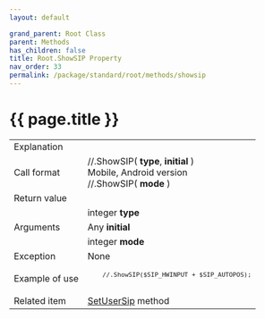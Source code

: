 ```yaml
---
layout: default

grand_parent: Root Class
parent: Methods
has_children: false
title: Root.ShowSIP Property
nav_order: 33
permalink: /package/standard/root/methods/showsip
---
```

# {{ page.title }}

<table>
  <tr>
    <td>Explanation</td>
    <td colspan="2"></td>
  </tr>
  <tr>
    <td>Call format</td>
    <td colspan="2">//.ShowSIP( <b>type</b>, <b>initial</b> )<br>Mobile, Android version<br>//.ShowSIP( <b>mode</b> )</td>
  </tr>
  <tr>
    <td>Return value</td>
    <td colspan="2"></td>
  </tr>  
  <tr>
    <td rowspan="3">Arguments</td>
    <td>integer <b>type</b></td>
    <td></td>
  </tr>
  <tr>
    <td>Any <b>initial</b></td>
    <td></td>
  </tr>
  <tr>
    <td>integer <b>mode</b></td>
    <td></td>
  </tr>
  <tr>
    <td>Exception</td>
    <td colspan="2">None</td>
  </tr>
  <tr>
    <td>Example of use</td>
    <td colspan="2">
    <code><pre>
    //.ShowSIP($SIP_HWINPUT + $SIP_AUTOPOS);
    </pre></code></td>
  </tr>
  <tr>
    <td>Related item</td>
    <td colspan="2"><a href="/package/standard/root/methods/setusersip">SetUserSip</a> method</td>
  </tr>
</table>



